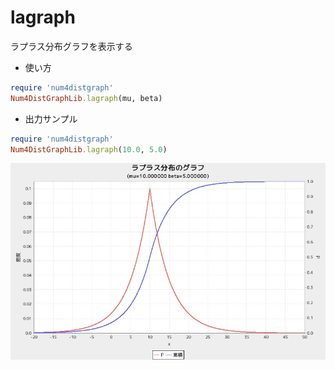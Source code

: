 lagraph
=======
ラプラス分布グラフを表示する

* 使い方

```ruby
require 'num4distgraph'
Num4DistGraphLib.lagraph(mu, beta)
```

* 出力サンプル

```ruby
require 'num4distgraph'
Num4DistGraphLib.lagraph(10.0, 5.0)
```

![lagraph](images/laGraph.jpg)



